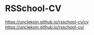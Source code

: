 # RSSchool-CV

https://unclekoin.github.io/rsschool-cv/cv  
https://unclekoin.github.io/rsschool-cv/